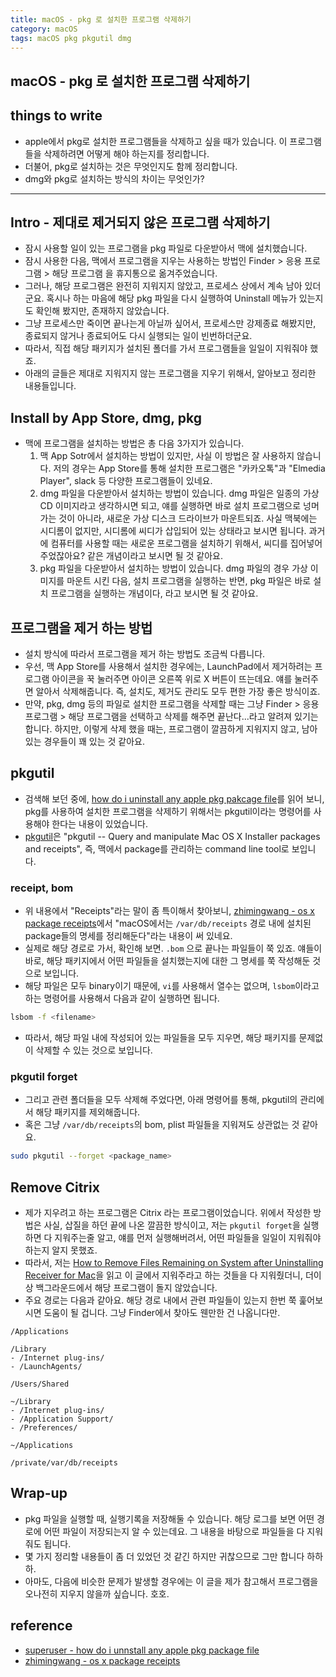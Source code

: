 ```yaml
---
title: macOS - pkg 로 설치한 프로그램 삭제하기 
category: macOS
tags: macOS pkg pkgutil dmg 
---
```


## macOS - pkg 로 설치한 프로그램 삭제하기

## things to write

- apple에서 pkg로 설치한 프로그램들을 삭제하고 싶을 때가 있습니다. 이 프로그램들을 삭제하려면 어떻게 해야 하는지를 정리합니다.
- 더불어, pkg로 설치하는 것은 무엇인지도 함께 정리합니다.
- dmg와 pkg로 설치하는 방식의 차이는 무엇인가?

---

## Intro - 제대로 제거되지 않은 프로그램 삭제하기

- 잠시 사용할 일이 있는 프로그램을 pkg 파일로 다운받아서 맥에 설치했습니다. 
- 잠시 사용한 다음, 맥에서 프로그램을 지우는 사용하는 방법인 Finder > 응용 프로그램 > 해당 프로그램 을 휴지통으로 옮겨주었습니다.
- 그러나, 해당 프로그램은 완전히 지워지지 않았고, 프로세스 상에서 계속 남아 있더군요. 혹시나 하는 마음에 해당 pkg 파일을 다시 실행하여 Uninstall 메뉴가 있는지도 확인해 봤지만, 존재하지 않았습니다.
- 그냥 프로세스만 죽이면 끝나는게 아닐까 싶어서, 프로세스만 강제종료 해봤지만, 종료되지 않거나 종료되어도 다시 실행되는 일이 빈번하더군요.
- 따라서, 직접 해당 패키지가 설치된 폴더를 가서 프로그램들을 일일이 지워줘야 했죠.
- 아래의 글들은 제대로 지워지지 않는 프로그램을 지우기 위해서, 알아보고 정리한 내용들입니다.

## Install by App Store, dmg, pkg

- 맥에 프로그램을 설치하는 방법은 총 다음 3가지가 있습니다.
  1. 맥 App Sotr에서 설치하는 방법이 있지만, 사실 이 방법은 잘 사용하지 않습니다. 저의 경우는 App Store를 통해 설치한 프로그램은 "카카오톡"과 "Elmedia Player", slack 등 다양한 프로그램들이 있네요.
  2. dmg 파일을 다운받아서 설치하는 방법이 있습니다. dmg 파일은 일종의 가상 CD 이미지라고 생각하시면 되고, 얘를 실행하면 바로 설치 프로그램으로 넝머가는 것이 아니라, 새로운 가상 디스크 드라이브가 마운트되죠. 사실 맥북에는 시디롬이 없지만, 시디롬에 씨디가 삽입되어 있는 상태라고 보시면 됩니다. 과거에 컴퓨터를 사용할 때는 새로운 프로그램을 설치하기 위해서, 씨디를 집어넣어주었잖아요? 같은 개념이라고 보시면 될 것 같아요.
  3. pkg 파일을 다운받아서 설치하는 방법이 있습니다. dmg 파일의 경우 가상 이미지를 마운트 시킨 다음, 설치 프로그램을 실행하는 반면, pkg 파일은 바로 설치 프로그램을 실행하는 개념이다, 라고 보시면 될 것 같아요.

## 프로그램을 제거 하는 방법

- 설치 방식에 따라서 프로그램을 제거 하는 방법도 조금씩 다릅니다.
- 우선, 맥 App Store를 사용해서 설치한 경우에는, LaunchPad에서 제거하려는 프로그램 아이콘을 꾹 눌러주면 아이콘 오른쪽 위로 X 버튼이 뜨는데요. 얘를 눌러주면 알아서 삭제해줍니다. 즉, 설치도, 제거도 관리도 모두 편한 가장 좋은 방식이죠.
- 만약, pkg, dmg 등의 파일로 설치한 프로그램을 삭제할 때는 그냥 Finder > 응용 프로그램 > 해당 프로그램을 선택하고 삭제를 해주면 끝난다...라고 알려져 있기는 합니다. 하지만, 이렇게 삭제 했을 때는, 프로그램이 깔끔하게 지워지지 않고, 남아 있는 경우들이 꽤 있는 것 같아요. 

## pkgutil 

- 검색해 보던 중에, [how do i uninstall any apple pkg pakcage file](https://superuser.com/questions/36567/how-do-i-uninstall-any-apple-pkg-package-file)를 읽어 보니, pkg를 사용하여 설치한 프로그램을 삭제하기 위해서는 pkgutil이라는 명령어를 사용해야 한다는 내용이 있었습니다.
- [pkgutil](https://www.real-world-systems.com/docs/pkgutil.1.html)은 "pkgutil -- Query and manipulate Mac OS X Installer packages and receipts", 즉, 맥에서 package를 관리하는 command line tool로 보입니다.

### receipt, bom

- 위 내용에서 "Receipts"라는 말이 좀 특이해서 찾아보니, [zhimingwang - os x package receipts](https://archive.zhimingwang.org/blog/2014-10-25-os-x-package-receipts.html)에서 "macOS에서는 `/var/db/receipts` 경로 내에 설치된 package들의 명세를 정리해둔다"라는 내용이 써 있네요. 
- 실제로 해당 경로로 가서, 확인해 보면. `.bom` 으로 끝나는 파일들이 쭉 있죠. 얘들이 바로, 해당 패키지에서 어떤 파일들을 설치했는지에 대한 그 명세를 쭉 작성해둔 것으로 보입니다.
- 해당 파일은 모두 binary이기 때문에, `vi`를 사용해서 열수는 없으며, `lsbom`이라고 하는 명령어를 사용해서 다음과 같이 실행하면 됩니다.

```zsh
lsbom -f <filename>
```

- 따라서, 해당 파일 내에 작성되어 있는 파일들을 모두 지우면, 해당 패키지를 문제없이 삭제할 수 있는 것으로 보입니다.

### pkgutil forget

- 그리고 관련 폴더들을 모두 삭제해 주었다면, 아래 명령어를 통해, pkgutil의 관리에서 해당 패키지를 제외해줍니다.
- 혹은 그냥 `/var/db/receipts`의 bom, plist 파일들을 지워져도 상관없는 것 같아요. 

```sh
sudo pkgutil --forget <package_name> 
```

## Remove Citrix

- 제가 지우려고 하는 프로그램은 Citrix 라는 프로그램이었습니다. 위에서 작성한 방법은 사실, 삽질을 하던 끝에 나온 깔끔한 방식이고, 저는 `pkgutil forget`을 실행하면 다 지워주는줄 알고, 얘를 먼저 실행해버려서, 어떤 파일들을 일일이 지워줘야 하는지 알지 못했죠.
- 따라서, 저는 [How to Remove Files Remaining on System after Uninstalling Receiver for Mac](https://support.citrix.com/article/CTX134237)을 읽고 이 글에서 지워주라고 하는 것들을 다 지워줬더니, 더이상 백그라운드에서 해당 프로그램이 돌지 않았습니다.
- 주요 경로는 다음과 같아요. 해당 경로 내에서 관련 파일들이 있는지 한번 쭉 훑어보시면 도움이 될 겁니다. 그냥 Finder에서 찾아도 웬만한 건 나옵니다만.

```plaintext
/Applications

/Library
- /Internet plug-ins/
- /LaunchAgents/

/Users/Shared

~/Library
- /Internet plug-ins/
- /Application Support/
- /Preferences/

~/Applications

/private/var/db/receipts
```

## Wrap-up

- pkg 파일을 실행할 때, 실행기록을 저장해둘 수 있습니다. 해당 로그를 보면 어떤 경로에 어떤 파일이 저장되는지 알 수 있는데요. 그 내용을 바탕으로 파일들을 다 지워줘도 됩니다.
- 몇 가지 정리할 내용들이 좀 더 있었던 것 같긴 하지만 귀찮으므로 그만 합니다 하하하.
- 아마도, 다음에 비슷한 문제가 발생할 경우에는 이 글을 제가 참고해서 프로그램을 오나전히 지우지 않을까 싶습니다. 호호.

## reference

- [superuser - how do i unnstall any apple pkg package file](https://superuser.com/questions/36567/how-do-i-uninstall-any-apple-pkg-package-file)
- [zhimingwang - os x package receipts](https://archive.zhimingwang.org/blog/2014-10-25-os-x-package-receipts.html)
